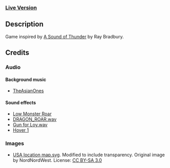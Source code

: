 ### [Live Version](https://hpnrep6.github.io/Time_Safari_inc./)

## Description

Game inspired by [A Sound of Thunder](https://en.wikipedia.org/wiki/A_Sound_of_Thunder) by Ray Bradbury.

## Credits

### Audio

#### Background music
- [TheAsianOnes](https://www.youtube.com/channel/UCO6z1xQ-pnwOOjH2wzaQ8XA)

#### Sound effects
- [Low Monster Roar](https://freesound.org/people/Robson220pl/sounds/497056/)
- [DRAGON_ROAR.wav](https://freesound.org/people/JoelAudio/sounds/85568/)
- [Gun for Loy.wav](https://freesound.org/people/martian/sounds/182272/)
- [Hover 1](https://freesound.org/people/plasterbrain/sounds/237422/)

### Images
- [USA location map.svg](https://en.wikipedia.org/wiki/File:USA_location_map.svg). Modified to include transparency. Original image by NordNordWest. License: [CC BY-SA 3.0](https://creativecommons.org/licenses/by-sa/3.0/deed.en)
